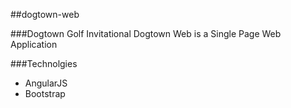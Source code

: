 ##dogtown-web

###Dogtown Golf Invitational
Dogtown Web is a Single Page Web Application 

###Technolgies
  - AngularJS
  - Bootstrap
    